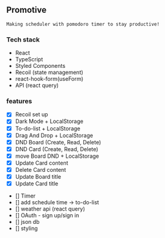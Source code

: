 ## Promotive

`Making scheduler with pomodoro timer to stay productive!`

### Tech stack

- React
- TypeScript
- Styled Components
- Recoil (state management)
- react-hook-form(useForm)
- API (react query)

### features

- [x] Recoil set up
- [x] Dark Mode + LocalStorage
- [x] To-do-list + LocalStorage
- [x] Drag And Drop + LocalStorage
- [x] DND Board (Create, Read, Delete)
- [x] DND Card (Create, Read, Delete)
- [x] move Board DND + LocalStorage
- [x] Update Card content
- [x] Delete Card content
- [x] Update Board title
- [x] Update Card title
- [] Timer
- [] add schedule time -> to-do-list
- [] weather api (react query)
- [] OAuth - sign up/sign in
- [] json db
- [] styling
